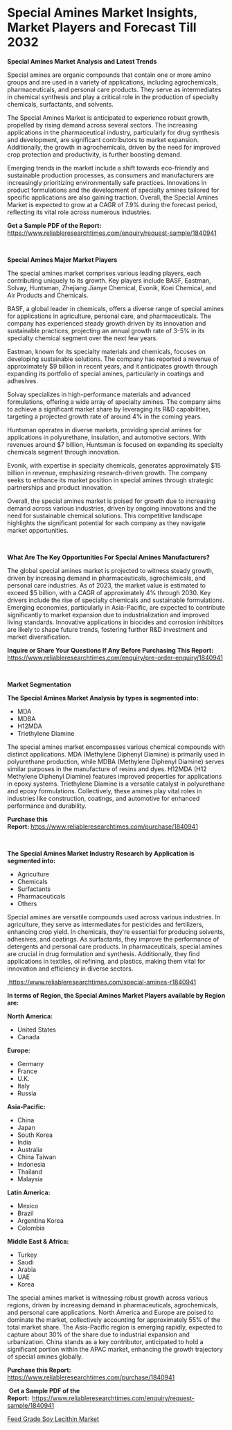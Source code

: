 <p><h1>Special Amines Market Insights, Market Players and Forecast Till 2032</h1></p><p><strong>Special Amines Market Analysis and Latest Trends</strong></p>
<p><p>Special amines are organic compounds that contain one or more amino groups and are used in a variety of applications, including agrochemicals, pharmaceuticals, and personal care products. They serve as intermediates in chemical synthesis and play a critical role in the production of specialty chemicals, surfactants, and solvents.</p><p>The Special Amines Market is anticipated to experience robust growth, propelled by rising demand across several sectors. The increasing applications in the pharmaceutical industry, particularly for drug synthesis and development, are significant contributors to market expansion. Additionally, the growth in agrochemicals, driven by the need for improved crop protection and productivity, is further boosting demand.</p><p>Emerging trends in the market include a shift towards eco-friendly and sustainable production processes, as consumers and manufacturers are increasingly prioritizing environmentally safe practices. Innovations in product formulations and the development of specialty amines tailored for specific applications are also gaining traction. Overall, the Special Amines Market is expected to grow at a CAGR of 7.9% during the forecast period, reflecting its vital role across numerous industries.</p></p>
<p><strong>Get a Sample PDF of the Report:&nbsp;</strong> <a href="https://www.reliableresearchtimes.com/enquiry/request-sample/1840941?utm_campaign=2040&utm_medium=2&utm_source=Github&utm_content=ia&utm_term=03022025&utm_id=special-amines">https://www.reliableresearchtimes.com/enquiry/request-sample/1840941</a></p>
<p>&nbsp;</p>
<p><strong>Special Amines Major Market Players</strong></p>
<p><p>The special amines market comprises various leading players, each contributing uniquely to its growth. Key players include BASF, Eastman, Solvay, Huntsman, Zhejiang Jianye Chemical, Evonik, Koei Chemical, and Air Products and Chemicals. </p><p>BASF, a global leader in chemicals, offers a diverse range of special amines for applications in agriculture, personal care, and pharmaceuticals. The company has experienced steady growth driven by its innovation and sustainable practices, projecting an annual growth rate of 3-5% in its specialty chemical segment over the next few years.</p><p>Eastman, known for its specialty materials and chemicals, focuses on developing sustainable solutions. The company has reported a revenue of approximately $9 billion in recent years, and it anticipates growth through expanding its portfolio of special amines, particularly in coatings and adhesives.</p><p>Solvay specializes in high-performance materials and advanced formulations, offering a wide array of specialty amines. The company aims to achieve a significant market share by leveraging its R&D capabilities, targeting a projected growth rate of around 4% in the coming years.</p><p>Huntsman operates in diverse markets, providing special amines for applications in polyurethane, insulation, and automotive sectors. With revenues around $7 billion, Huntsman is focused on expanding its specialty chemicals segment through innovation.</p><p>Evonik, with expertise in specialty chemicals, generates approximately $15 billion in revenue, emphasizing research-driven growth. The company seeks to enhance its market position in special amines through strategic partnerships and product innovation.</p><p>Overall, the special amines market is poised for growth due to increasing demand across various industries, driven by ongoing innovations and the need for sustainable chemical solutions. This competitive landscape highlights the significant potential for each company as they navigate market opportunities.</p></p>
<p>&nbsp;</p>
<p><strong>What Are The Key Opportunities For Special Amines Manufacturers?</strong></p>
<p><p>The global special amines market is projected to witness steady growth, driven by increasing demand in pharmaceuticals, agrochemicals, and personal care industries. As of 2023, the market value is estimated to exceed $5 billion, with a CAGR of approximately 4% through 2030. Key drivers include the rise of specialty chemicals and sustainable formulations. Emerging economies, particularly in Asia-Pacific, are expected to contribute significantly to market expansion due to industrialization and improved living standards. Innovative applications in biocides and corrosion inhibitors are likely to shape future trends, fostering further R&D investment and market diversification.</p></p>
<p><strong>Inquire or Share Your Questions If Any Before Purchasing This Report:</strong> <a href="https://www.reliableresearchtimes.com/enquiry/pre-order-enquiry/1840941?utm_campaign=2040&utm_medium=2&utm_source=Github&utm_content=ia&utm_term=03022025&utm_id=special-amines">https://www.reliableresearchtimes.com/enquiry/pre-order-enquiry/1840941</a></p>
<p>&nbsp;</p>
<p><strong>Market Segmentation</strong></p>
<p><strong>The Special Amines Market Analysis by types is segmented into:</strong></p>
<p><ul><li>MDA</li><li>MDBA</li><li>H12MDA</li><li>Triethylene Diamine</li></ul></p>
<p><p>The special amines market encompasses various chemical compounds with distinct applications. MDA (Methylene Diphenyl Diamine) is primarily used in polyurethane production, while MDBA (Methylene Diphenyl Diamine) serves similar purposes in the manufacture of resins and dyes. H12MDA (H12 Methylene Diphenyl Diamine) features improved properties for applications in epoxy systems. Triethylene Diamine is a versatile catalyst in polyurethane and epoxy formulations. Collectively, these amines play vital roles in industries like construction, coatings, and automotive for enhanced performance and durability.</p></p>
<p><strong>Purchase this Report:&nbsp;</strong><a href="https://www.reliableresearchtimes.com/purchase/1840941?utm_campaign=2040&utm_medium=2&utm_source=Github&utm_content=ia&utm_term=03022025&utm_id=special-amines">https://www.reliableresearchtimes.com/purchase/1840941</a></p>
<p>&nbsp;</p>
<p><strong>The Special Amines Market Industry Research by Application is segmented into:</strong></p>
<p><ul><li>Agriculture</li><li>Chemicals</li><li>Surfactants</li><li>Pharmaceuticals</li><li>Others</li></ul></p>
<p><p>Special amines are versatile compounds used across various industries. In agriculture, they serve as intermediates for pesticides and fertilizers, enhancing crop yield. In chemicals, they're essential for producing solvents, adhesives, and coatings. As surfactants, they improve the performance of detergents and personal care products. In pharmaceuticals, special amines are crucial in drug formulation and synthesis. Additionally, they find applications in textiles, oil refining, and plastics, making them vital for innovation and efficiency in diverse sectors.</p></p>
<p><a href="https://www.reliableresearchtimes.com/special-amines-r1840941?utm_campaign=2040&utm_medium=2&utm_source=Github&utm_content=ia&utm_term=03022025&utm_id=special-amines">&nbsp;https://www.reliableresearchtimes.com/special-amines-r1840941</a></p>
<p><strong>In terms of Region, the Special Amines Market Players available by Region are:</strong></p>
<p>
    <p> <strong> North America: </strong>
        <ul>
            <li>United States</li>
            <li>Canada</li>
        </ul>
        </p> 
    <p> <strong> Europe: </strong>
        <ul>
            <li>Germany</li>
            <li>France</li>
            <li>U.K.</li>
            <li>Italy</li>
            <li>Russia</li>
        </ul>
        </p> 
    <p> <strong> Asia-Pacific: </strong>
        <ul>
            <li>China</li>
            <li>Japan</li>
            <li>South Korea</li>
            <li>India</li>
            <li>Australia</li>
            <li>China Taiwan</li>
            <li>Indonesia</li>
            <li>Thailand</li>
            <li>Malaysia</li>
        </ul>
        </p> 
    <p> <strong> Latin America: </strong>
        <ul>
            <li>Mexico</li>
            <li>Brazil</li>
            <li>Argentina Korea</li>
            <li>Colombia</li>
        </ul>
        </p> 
    <p> <strong> Middle East & Africa: </strong>
        <ul>
            <li>Turkey</li>
            <li>Saudi</li>
            <li>Arabia</li>
            <li>UAE</li>
            <li>Korea</li>
        </ul>
    </p>
    </p>
<p><p>The special amines market is witnessing robust growth across various regions, driven by increasing demand in pharmaceuticals, agrochemicals, and personal care applications. North America and Europe are poised to dominate the market, collectively accounting for approximately 55% of the total market share. The Asia-Pacific region is emerging rapidly, expected to capture about 30% of the share due to industrial expansion and urbanization. China stands as a key contributor, anticipated to hold a significant portion within the APAC market, enhancing the growth trajectory of special amines globally.</p></p>
<p><strong>Purchase this Report: </strong><a href="https://www.reliableresearchtimes.com/purchase/1840941?utm_campaign=2040&utm_medium=2&utm_source=Github&utm_content=ia&utm_term=03022025&utm_id=special-amines">https://www.reliableresearchtimes.com/purchase/1840941</a></p>
<p>&nbsp;<strong>Get a Sample PDF of the Report:&nbsp;&nbsp;</strong><a href="https://www.reliableresearchtimes.com/enquiry/request-sample/1840941?utm_campaign=2040&utm_medium=2&utm_source=Github&utm_content=ia&utm_term=03022025&utm_id=special-amines">https://www.reliableresearchtimes.com/enquiry/request-sample/1840941</a></p>
<p><strong></strong></p>
<p><p><a href="https://github.com/MonroeBullock54/Market-Research-Report-List-1/blob/main/feed-grade-soy-lecithin-market.md?utm_campaign=2040&utm_medium=2&utm_source=Github&utm_content=ia&utm_term=03022025&utm_id=special-amines">Feed Grade Soy Lecithin Market</a></p></p>
